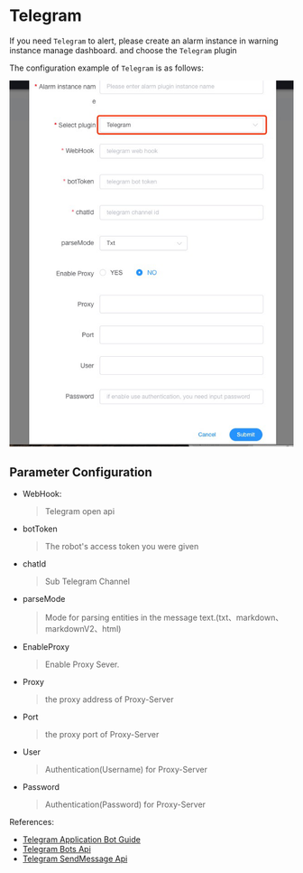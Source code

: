 # Telegram

If you need `Telegram` to alert, please create an alarm instance in warning instance manage dashboard. and choose the `Telegram` plugin

The configuration example of `Telegram` is as follows:

![telegram-plugin](/img/alert/telegram-plugin.png)

## Parameter Configuration

* WebHook:
  > Telegram open api
* botToken
  > The robot's access token you were given
* chatId
  > Sub Telegram Channel
* parseMode
  > Mode for parsing entities in the message text.(txt、markdown、markdownV2、html)
* EnableProxy
  > Enable Proxy Sever.
* Proxy
  > the proxy address of Proxy-Server
* Port
  > the proxy port of Proxy-Server
* User
  > Authentication(Username) for Proxy-Server
* Password
  > Authentication(Password) for Proxy-Server

References:
- [Telegram Application Bot Guide](https://core.telegram.org/bots)
- [Telegram Bots Api](https://core.telegram.org/bots/api)
- [Telegram SendMessage Api](https://core.telegram.org/bots/api#sendmessage)

